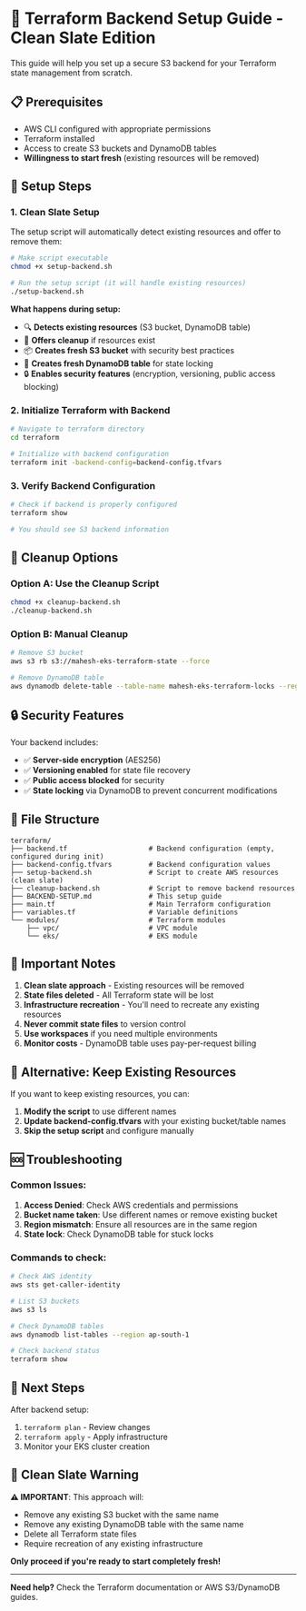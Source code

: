# 🚀 Terraform Backend Setup Guide - Clean Slate Edition

This guide will help you set up a secure S3 backend for your Terraform state management from scratch.

## 📋 Prerequisites

- AWS CLI configured with appropriate permissions
- Terraform installed
- Access to create S3 buckets and DynamoDB tables
- **Willingness to start fresh** (existing resources will be removed)

## 🔧 Setup Steps

### 1. Clean Slate Setup

The setup script will automatically detect existing resources and offer to remove them:

```bash
# Make script executable
chmod +x setup-backend.sh

# Run the setup script (it will handle existing resources)
./setup-backend.sh
```

**What happens during setup:**
- 🔍 **Detects existing resources** (S3 bucket, DynamoDB table)
- 🧹 **Offers cleanup** if resources exist
- 📦 **Creates fresh S3 bucket** with security best practices
- 🔐 **Creates fresh DynamoDB table** for state locking
- 🔒 **Enables security features** (encryption, versioning, public access blocking)

### 2. Initialize Terraform with Backend

```bash
# Navigate to terraform directory
cd terraform

# Initialize with backend configuration
terraform init -backend-config=backend-config.tfvars
```

### 3. Verify Backend Configuration

```bash
# Check if backend is properly configured
terraform show

# You should see S3 backend information
```

## 🧹 Cleanup Options

### **Option A: Use the Cleanup Script**
```bash
chmod +x cleanup-backend.sh
./cleanup-backend.sh
```

### **Option B: Manual Cleanup**
```bash
# Remove S3 bucket
aws s3 rb s3://mahesh-eks-terraform-state --force

# Remove DynamoDB table
aws dynamodb delete-table --table-name mahesh-eks-terraform-locks --region ap-south-1
```

## 🔒 Security Features

Your backend includes:
- ✅ **Server-side encryption** (AES256)
- ✅ **Versioning enabled** for state file recovery
- ✅ **Public access blocked** for security
- ✅ **State locking** via DynamoDB to prevent concurrent modifications

## 📁 File Structure

```
terraform/
├── backend.tf                    # Backend configuration (empty, configured during init)
├── backend-config.tfvars         # Backend configuration values
├── setup-backend.sh              # Script to create AWS resources (clean slate)
├── cleanup-backend.sh            # Script to remove backend resources
├── BACKEND-SETUP.md              # This setup guide
├── main.tf                       # Main Terraform configuration
├── variables.tf                  # Variable definitions
└── modules/                      # Terraform modules
    ├── vpc/                      # VPC module
    └── eks/                      # EKS module
```

## 🚨 Important Notes

1. **Clean slate approach** - Existing resources will be removed
2. **State files deleted** - All Terraform state will be lost
3. **Infrastructure recreation** - You'll need to recreate any existing resources
4. **Never commit state files** to version control
5. **Use workspaces** if you need multiple environments
6. **Monitor costs** - DynamoDB table uses pay-per-request billing

## 🔄 Alternative: Keep Existing Resources

If you want to keep existing resources, you can:

1. **Modify the script** to use different names
2. **Update backend-config.tfvars** with your existing bucket/table names
3. **Skip the setup script** and configure manually

## 🆘 Troubleshooting

### Common Issues:

1. **Access Denied**: Check AWS credentials and permissions
2. **Bucket name taken**: Use different names or remove existing bucket
3. **Region mismatch**: Ensure all resources are in the same region
4. **State lock**: Check DynamoDB table for stuck locks

### Commands to check:

```bash
# Check AWS identity
aws sts get-caller-identity

# List S3 buckets
aws s3 ls

# Check DynamoDB tables
aws dynamodb list-tables --region ap-south-1

# Check backend status
terraform show
```

## 🎯 Next Steps

After backend setup:
1. `terraform plan` - Review changes
2. `terraform apply` - Apply infrastructure
3. Monitor your EKS cluster creation

## 🚨 Clean Slate Warning

**⚠️  IMPORTANT**: This approach will:
- Remove any existing S3 bucket with the same name
- Remove any existing DynamoDB table with the same name
- Delete all Terraform state files
- Require recreation of any existing infrastructure

**Only proceed if you're ready to start completely fresh!**

---

**Need help?** Check the Terraform documentation or AWS S3/DynamoDB guides.
